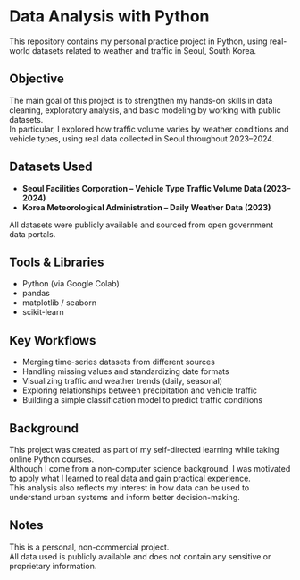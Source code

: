 # Data Analysis with Python

This repository contains my personal practice project in Python, using real-world datasets related to weather and traffic in Seoul, South Korea.

## Objective

The main goal of this project is to strengthen my hands-on skills in data cleaning, exploratory analysis, and basic modeling by working with public datasets.  
In particular, I explored how traffic volume varies by weather conditions and vehicle types, using real data collected in Seoul throughout 2023–2024.

## Datasets Used

- **Seoul Facilities Corporation – Vehicle Type Traffic Volume Data (2023–2024)**  
- **Korea Meteorological Administration – Daily Weather Data (2023)**

All datasets were publicly available and sourced from open government data portals.

## Tools & Libraries

- Python (via Google Colab)  
- pandas  
- matplotlib / seaborn  
- scikit-learn  

## Key Workflows

- Merging time-series datasets from different sources  
- Handling missing values and standardizing date formats  
- Visualizing traffic and weather trends (daily, seasonal)  
- Exploring relationships between precipitation and vehicle traffic  
- Building a simple classification model to predict traffic conditions

## Background

This project was created as part of my self-directed learning while taking online Python courses.  
Although I come from a non-computer science background, I was motivated to apply what I learned to real data and gain practical experience.  
This analysis also reflects my interest in how data can be used to understand urban systems and inform better decision-making.

## Notes

This is a personal, non-commercial project.  
All data used is publicly available and does not contain any sensitive or proprietary information.
